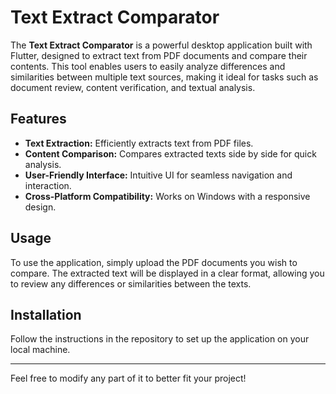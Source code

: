 # Text Extract Comparator

The **Text Extract Comparator** is a powerful desktop application built with Flutter, designed to extract text from PDF documents and compare their contents. This tool enables users to easily analyze differences and similarities between multiple text sources, making it ideal for tasks such as document review, content verification, and textual analysis.

## Features

- **Text Extraction:** Efficiently extracts text from PDF files.
- **Content Comparison:** Compares extracted texts side by side for quick analysis.
- **User-Friendly Interface:** Intuitive UI for seamless navigation and interaction.
- **Cross-Platform Compatibility:** Works on Windows with a responsive design.

## Usage

To use the application, simply upload the PDF documents you wish to compare. The extracted text will be displayed in a clear format, allowing you to review any differences or similarities between the texts.

## Installation

Follow the instructions in the repository to set up the application on your local machine.

---

Feel free to modify any part of it to better fit your project!
